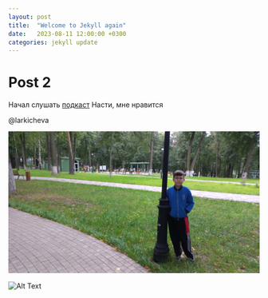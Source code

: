 ```yaml
---
layout: post
title:  "Welcome to Jekyll again"
date:   2023-08-11 12:00:00 +0300
categories: jekyll update
---
```


# Post 2

Начал слушать [подкаст][podcast] Насти, мне нравится 

@larkicheva

![Alt Text](/Images/image00.jpeg)


![Alt Text](/path/to/image.jpg)

[podcast]: https://music.yandex.ru/album/26762643